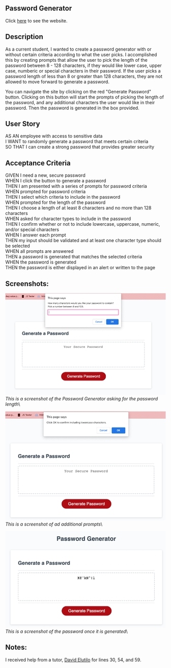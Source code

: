 ## Password Generator

Click [here](https://jenstem.github.io/horiseon_seo_web_page/) to see the website.

## Description

As a current student, I wanted to create a password generator with or without certain criteria according to what the user picks.  I accomplished this by creating prompts that allow the user to pick the length of the password between 8 - 128 characters, if they would like lower case, upper case, numberic or special characters in their password.  If the user picks a password length of less than 8 or greater than 128 characters, they are not allowed to move forward to generate a password.

You can navigate the site by clicking on the red "Generate Password" button.  Clicking on this button will start the prompts of picking the length of the password, and any additional characters the user would like in their password.  Then the password is generated in the box provided.

## User Story

AS AN employee with access to sensitive data\
I WANT to randomly generate a password that meets certain criteria\
SO THAT I can create a strong password that provides greater security

## Acceptance Criteria

GIVEN I need a new, secure password\
WHEN I click the button to generate a password\
THEN I am presented with a series of prompts for password criteria\
WHEN prompted for password criteria\
THEN I select which criteria to include in the password\
WHEN prompted for the length of the password\
THEN I choose a length of at least 8 characters and no more than 128 characters\
WHEN asked for character types to include in the password\
THEN I confirm whether or not to include lowercase, uppercase, numeric, and/or special characters\
WHEN I answer each prompt\
THEN my input should be validated and at least one character type should be selected\
WHEN all prompts are answered\
THEN a password is generated that matches the selected criteria\
WHEN the password is generated\
THEN the password is either displayed in an alert or written to the page

## Screenshots:

![](https://github.com/jenstem/Password-Generator/blob/main/assets/passwordlength.png)
*This is a screenshot of the Password Generator asking for the password length*\

![](https://github.com/jenstem/Password-Generator/blob/main/assets/prompts.png)
*This is a screenshot of ad additional prompts*\

![](https://github.com/jenstem/Password-Generator/blob/main/assets/passwordgen.png)
*This is a screenshot of the password once it is generated*\

## Notes:

I received help from a tutor, [David Elutilo](https://calendly.com/fsf-tutor-team/david-elutilo?month=2023-06) for lines 30, 54, and 59.